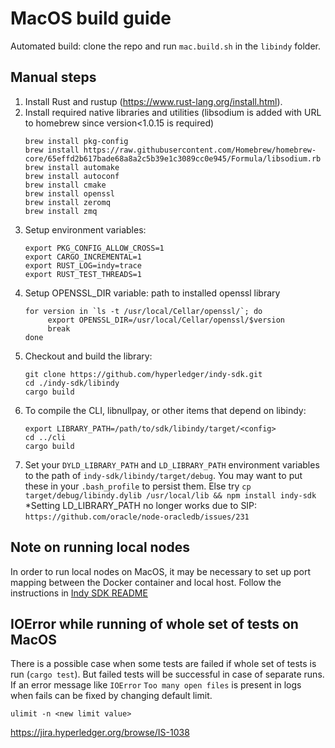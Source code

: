 # MacOS build guide

Automated build: clone the repo and run `mac.build.sh` in the `libindy` folder.

## Manual steps

1. Install Rust and rustup (https://www.rust-lang.org/install.html).
2. Install required native libraries and utilities (libsodium is added with URL to homebrew since version<1.0.15 is required)
   ```
   brew install pkg-config
   brew install https://raw.githubusercontent.com/Homebrew/homebrew-core/65effd2b617bade68a8a2c5b39e1c3089cc0e945/Formula/libsodium.rb   
   brew install automake 
   brew install autoconf
   brew install cmake
   brew install openssl
   brew install zeromq
   brew install zmq
   ```
3. Setup environment variables:
   ```
   export PKG_CONFIG_ALLOW_CROSS=1
   export CARGO_INCREMENTAL=1
   export RUST_LOG=indy=trace
   export RUST_TEST_THREADS=1
   ```
4. Setup OPENSSL_DIR variable: path to installed openssl library
   ```
   for version in `ls -t /usr/local/Cellar/openssl/`; do
        export OPENSSL_DIR=/usr/local/Cellar/openssl/$version
        break
   done
   ```
5. Checkout and build the library:
   ```
   git clone https://github.com/hyperledger/indy-sdk.git
   cd ./indy-sdk/libindy
   cargo build
   ```
6. To compile the CLI, libnullpay, or other items that depend on libindy:
   ```
   export LIBRARY_PATH=/path/to/sdk/libindy/target/<config>
   cd ../cli
   cargo build
   ```
7. Set your `DYLD_LIBRARY_PATH` and `LD_LIBRARY_PATH` environment variables to the path of `indy-sdk/libindy/target/debug`. You may want to put these in your `.bash_profile` to persist them.
Else try 
`cp target/debug/libindy.dylib /usr/local/lib && npm install indy-sdk`
*Setting LD_LIBRARY_PATH no longer works due to SIP: `https://github.com/oracle/node-oracledb/issues/231`

## Note on running local nodes

In order to run local nodes on MacOS, it may be necessary to set up port mapping between the Docker container
and local host. Follow the instructions in [Indy SDK README](https://github.com/hyperledger/indy-sdk#how-to-start-local-nodes-pool-with-docker)

## IOError while running of whole set of tests on MacOS

There is a possible case when some tests are failed if whole set of tests is run (`cargo test`).
But failed tests will be successful in case of separate runs.
If an error message like `IOError` `Too many open files` is present in logs when fails can be fixed by changing default limit.

`ulimit -n <new limit value>`

https://jira.hyperledger.org/browse/IS-1038
